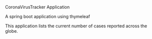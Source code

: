 CoronaVirusTracker Application

A spring boot application using thymeleaf


This application lists the current number of cases reported across the globe.
